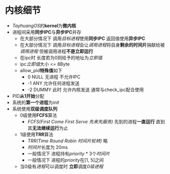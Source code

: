 # 内核细节

* *TayhuangOS*的**kernel**为**微内核**
* 进程间采用**同步IPC**与**异步IPC**并存
    * 在大部分情况下 调用*目标进程*使用**同步IPC** 返回值使用**异步IPC**
    * 在大部分情况下 调用*目标进程*会让*调用进程*将自身**剩余的时间片**捐献给被*调用进程* 但被调用进程**不是立即运行**
    * 在ipc时 长度若为0则给予的地址为*立即值*
    * ipc*立即值*大小 <= 8Byte
    * allow_pid**特殊值**如下
        * 0 NULL 无进程 不允许IPC
        * -1 ANY 允许任何进程发送
        * -2 DUMMY 此时 允许内核发送 通常与check_ipc配合使用
* PID**从1开始**分配
* 系统的**第一个进程**为*init*
* 系统使用**双级调度队列**
    * 0级使用**FCFS**算法
        * *FCFS(First Come First Serve 先来先服务)* 先到的进程**一直运行** 直到其**无法继续运行**为止
    * 1级使用**TRR**算法
        * *TRR(Time Round Robin 时间片轮转)* 略
        * *时间片*长度为 20ms
        * 一般情况下 进程持有*priority* \* 3个*时间片*
        * 一般情况下 进程的*priority*在\[1, 5\]之间
    * 当0级有*进程*可以调度时 **立即**调度*0级进程*